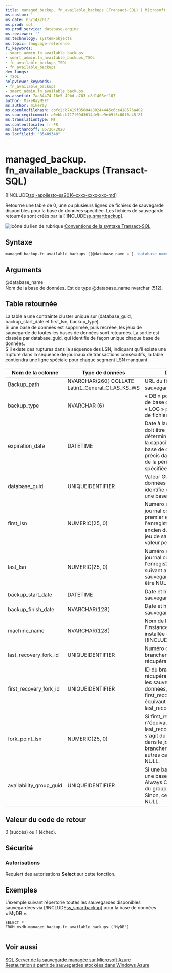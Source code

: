 ```yaml
---
title: managed_backup. fn_available_backups (Transact-SQL) | Microsoft Docs
ms.custom: ''
ms.date: 03/14/2017
ms.prod: sql
ms.prod_service: database-engine
ms.reviewer: ''
ms.technology: system-objects
ms.topic: language-reference
f1_keywords:
- smart_admin.fn_available_backups
- smart_admin.fn_available_backups_TSQL
- fn_available_backups_TSQL
- fn_available_backups
dev_langs:
- TSQL
helpviewer_keywords:
- fn_available_backups
- smart_admin.fn_available_backups
ms.assetid: 7aa84474-16e5-49bd-a703-c8d1408ef107
author: MikeRayMSFT
ms.author: mikeray
ms.openlocfilehash: cbfc2cb7419f05884a80244445c6ce418576a402
ms.sourcegitcommit: a0ebbcb717f09d3614de5ce9eb9f3c00f0a45f81
ms.translationtype: MT
ms.contentlocale: fr-FR
ms.lasthandoff: 06/26/2020
ms.locfileid: "85409348"
---
```

# <a name="managed_backupfn_available_backups-transact-sql"></a>managed_backup. fn_available_backups (Transact-SQL)
[!INCLUDE[tsql-appliesto-ss2016-xxxx-xxxx-xxx-md](../../includes/tsql-appliesto-ss2016-xxxx-xxxx-xxx-md.md)]

  Retourne une table de 0, une ou plusieurs lignes de fichiers de sauvegarde disponibles pour la base de données spécifiée. Les fichiers de sauvegarde retournés sont créés par la [!INCLUDE[ss_smartbackup](../../includes/ss-smartbackup-md.md)].  
  
 ![Icône du lien de rubrique](../../database-engine/configure-windows/media/topic-link.gif "Icône du lien de rubrique") [Conventions de la syntaxe Transact-SQL](../../t-sql/language-elements/transact-sql-syntax-conventions-transact-sql.md)  
  
## <a name="syntax"></a>Syntaxe  
  
```sql  
managed_backup.fn_available_backups ([@database_name = ] 'database name')  
```  
  
##  <a name="arguments"></a><a name="Arguments"></a>Arguments  
 @database_name  
 Nom de la base de données. Est de type @database_name nvarchar (512).  
  
## <a name="table-returned"></a>Table retournée  
 La table a une contrainte cluster unique sur (database_guid, backup_start_date et first_lsn, backup_type).   
Si une base de données est supprimée, puis recréée, les jeux de sauvegarde de toutes les bases de données sont retournés. La sortie est classée par database_guid, qui identifie de façon unique chaque base de données.   
S'il existe des ruptures dans la séquence des LSN, indiquant qu'il existe une rupture dans la séquence de journaux de transactions consécutifs, la table contiendra une ligne spéciale pour chaque segment LSN manquant.  
  
|Nom de la colonne|Type de données|Description|  
|-----------------|---------------|-----------------|  
|Backup_path|NVARCHAR(260) COLLATE Latin1_General_CI_AS_KS_WS|URL du fichier de sauvegarde.|  
|backup_type|NVARCHAR (6)|« DB » pour la sauvegarde de base de données « LOG » pour la sauvegarde de fichier journal|  
|expiration_date|DATETIME|Date à laquelle ce fichier doit être supprimé. Elle est déterminée en fonction de la capacité à récupérer la base de données à un point précis dans le temps au sein de la période de rétention spécifiée.|  
|database_guid|UNIQUEIDENTIFIER|Valeur GUID pour la base de données spécifiée.  Le GUID identifie de manière unique une base de données.|  
|first_lsn|NUMERIC(25, 0)|Numéro séquentiel dans le journal correspondant au premier enregistrement ou à l'enregistrement le plus ancien du journal dans le jeu de sauvegardes Sa valeur peut être NULL.|  
|last_lsn|NUMERIC(25, 0)|Numéro séquentiel dans le journal correspondant à l'enregistrement du journal suivant après le jeu de sauvegarde. Sa valeur peut être NULL.|  
|backup_start_date|DATETIME|Date et heure de début de la sauvegarde|  
|backup_finish_date|NVARCHAR(128)|Date et heure de fin de la sauvegarde|  
|machine_name|NVARCHAR(128)|Nom de l'ordinateur où l'instance de SQL Server est installée et exécute la [!INCLUDE[ss_smartbackup](../../includes/ss-smartbackup-md.md)].|  
|last_recovery_fork_id|UNIQUEIDENTIFIER|Numéro d'identification du branchement de récupération de fin.|  
|first_recovery_fork_id|UNIQUEIDENTIFIER|ID du branchement de récupération de début. Pour les sauvegardes de données, first_recovery_fork_guid équivaut à last_recovery_fork_guid.|  
|fork_point_lsn|NUMERIC(25, 0)|Si first_recovery_fork_id n'équivaut pas à last_recovery_fork_id, il s'agit du numéro séquentiel dans le journal du point du branchement. Dans les autres cas, cette valeur est NULL.|  
|availability_group_guid|UNIQUEIDENTIFIER|Si une base de données est une base de données Always On, il s’agit du GUID du groupe de disponibilité. Sinon, cette valeur est NULL.|  
  
## <a name="return-code-value"></a>Valeur du code de retour  
 0 (succès) ou 1 (échec).  
  
## <a name="security"></a>Sécurité  
  
### <a name="permissions"></a>Autorisations  
 Requiert des autorisations **Select** sur cette fonction.  
  
## <a name="examples"></a>Exemples  
 L’exemple suivant répertorie toutes les sauvegardes disponibles sauvegardées via [!INCLUDE[ss_smartbackup](../../includes/ss-smartbackup-md.md)] pour la base de données « MyDB ».  
  
```  
SELECT *   
FROM msdb.managed_backup.fn_available_backups ('MyDB')  
  
```  
  
## <a name="see-also"></a>Voir aussi  
 [SQL Server de la sauvegarde managée sur Microsoft Azure](../../relational-databases/backup-restore/sql-server-managed-backup-to-microsoft-azure.md)   
 [Restauration à partir de sauvegardes stockées dans Windows Azure](../../relational-databases/backup-restore/restoring-from-backups-stored-in-microsoft-azure.md)  
  
  
